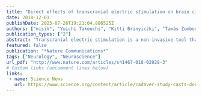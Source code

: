 ```yaml
---
title: "Direct effects of transcranial electric stimulation on brain circuits in rats and humans"
date: 2018-12-01
publishDate: 2023-07-26T19:21:04.886525Z
authors: ["misiV", "Yuichi Takeuchi", "Kitti Brinyiczki", "Tamás Zombori", "Azahara Oliva", "Antonio Fernández-Ruiz", "Gábor Kozák", "Zsigmond Tamás Kincses", "Béla Iványi", "György Buzsáki", "Antal Berényi"]
publication_types: ["2"]
abstract: "Transcranial electric stimulation is a non-invasive tool that can influence brain activity; however, the parameters necessary to affect local circuits in vivo remain to be explored. Here, we report that in rodents and human cadaver brains, $∼$75% of scalp-applied currents are attenuated by soft tissue and skull. Using intracellular and extracellular recordings in rats, we find that at least 1 mV/mm voltage gradient is necessary to affect neuronal spiking and subthreshold currents. We designed an ‘intersectional short pulse' stimulation method to inject sufficiently high current intensities into the brain, while keeping the charge density and sensation on the scalp surface relatively low. We verify the regional specificity of this novel method in rodents; in humans, we demonstrate how it affects the amplitude of simultaneously recorded EEG alpha waves. Our combined results establish that neuronal circuits are instantaneously affected by intensity currents that are higher than those used in conventional protocols."
featured: false
publication: "*Nature Communications*"
tags: ["Neurology", "Neuroscience"]
url_pdf: "http://www.nature.com/articles/s41467-018-02928-3"
# Custom links (uncomment lines below)
links:
 - name: Science News
   url: https://www.science.org/content/article/cadaver-study-casts-doubts-how-zapping-brain-may-boost-mood-relieve-pain
---
```


